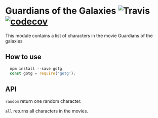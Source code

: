 # Guardians of the Galaxies ![Travis](https://travis-ci.org/Jaxwood/guardians-of-the-galaxies.svg?branch=master) [![codecov](https://codecov.io/gh/Jaxwood/guardians-of-the-galaxies/branch/master/graph/badge.svg)](https://codecov.io/gh/Jaxwood/guardians-of-the-galaxies)


This module contains a list of characters in the movie Guardians of the galaxies  

## How to use

```javascript
  npm install --save gotg
  const gotg = require('gotg');
```

## API

`random` return one random character.  

`all` returns all characters in the movies.  

